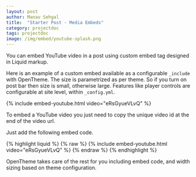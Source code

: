 ```yaml
---
layout: post
author: Manav Sehgal
title:  "Starter Post - Media Embeds"      
category: projectdoc
tags: projectdoc
image: /img/embed/youtube-splash.png
---
```


You can embed YouTube video in a post using custom embed tag designed in Liquid markup.

Here is an example of a custom embed available as a configurable `_include` with OpenTheme.
The size is parametrized as per theme. So if you turn on post bar then size is small, otherwise large. 
Features like player controls are configurable at site level, within `_config.yml`.

{% include embed-youtube.html video="eRsGyueVLvQ" %}

To embed a YouTube video you just need to copy the unique video id at the end of the video url.

Just add the following embed code.

{% highlight liquid %}
{% raw  %}
  {% include embed-youtube.html video="eRsGyueVLvQ" %}
{% endraw %}
{% endhighlight %}

OpenTheme takes care of the rest for you including embed code, and width sizing based on theme configuration.
